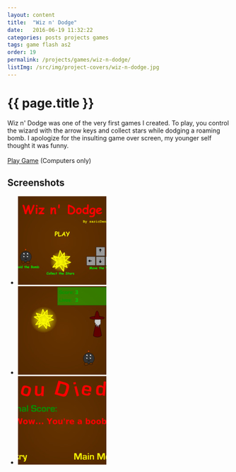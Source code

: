 ```yaml
---
layout: content
title:  "Wiz n' Dodge"
date:   2016-06-19 11:32:22
categories: posts projects games
tags: game flash as2
order: 19
permalink: /projects/games/wiz-n-dodge/
listImg: /src/img/project-covers/wiz-n-dodge.jpg
---
```

<h1>{{ page.title }}</h1>
<p>
  Wiz n' Dodge was one of the very first games I created. To play, you control the wizard with the arrow keys and collect stars while dodging a roaming bomb. I apologize for the insulting game over screen, my younger self thought it was funny.<br>
  <br>
  <a href="play">Play Game</a> (Computers only)
</p>

<h2>Screenshots</h2>
<ul class="photo-gallery">
  <li>
    <a href="" data-box-img="/src/img/game-screens/wiz-n-dodge.jpg">
      <img src="/src/img/game-screens-square/wiz-n-dodge.jpg">
    </a>
  </li>
  <li>
    <a href="" data-box-img="/src/img/game-screens/wiz-n-dodge-play.jpg">
      <img src="/src/img/game-screens-square/wiz-n-dodge-play.jpg">
    </a>
  </li>
  <li>
    <a href="" data-box-img="/src/img/game-screens/wiz-n-dodge-game-over.jpg">
      <img src="/src/img/game-screens-square/wiz-n-dodge-game-over.jpg">
    </a>
  </li>
</ul>